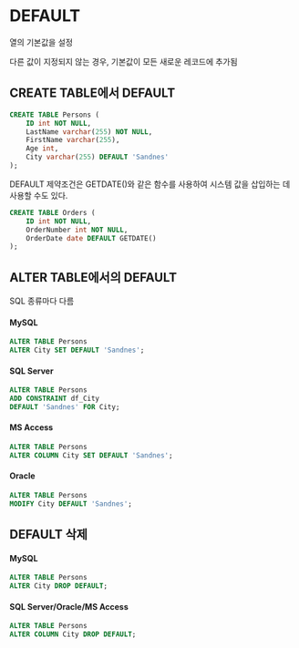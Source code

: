 # DEFAULT

열의 기본값을 설정

다른 값이 지정되지 않는 경우, 기본값이 모든 새로운 레코드에 추가됨

## CREATE TABLE에서 DEFAULT
```sql
CREATE TABLE Persons (
    ID int NOT NULL,
    LastName varchar(255) NOT NULL,
    FirstName varchar(255),
    Age int,
    City varchar(255) DEFAULT 'Sandnes'
);
```
DEFAULT 제약조건은 GETDATE()와 같은 함수를 사용하여 시스템 값을 삽입하는 데 사용할 수도 있다.
```SQL
CREATE TABLE Orders (
    ID int NOT NULL,
    OrderNumber int NOT NULL,
    OrderDate date DEFAULT GETDATE()
);
```

## ALTER TABLE에서의 DEFAULT
SQL 종류마다 다름
#### MySQL
```SQL
ALTER TABLE Persons
ALTER City SET DEFAULT 'Sandnes';
```
#### SQL Server
```SQL
ALTER TABLE Persons
ADD CONSTRAINT df_City
DEFAULT 'Sandnes' FOR City;
```
#### MS Access
```SQL
ALTER TABLE Persons
ALTER COLUMN City SET DEFAULT 'Sandnes';
```
#### Oracle
```SQL
ALTER TABLE Persons
MODIFY City DEFAULT 'Sandnes';
```

## DEFAULT 삭제
#### MySQL
```sql
ALTER TABLE Persons
ALTER City DROP DEFAULT;
```
#### SQL Server/Oracle/MS Access
```sql
ALTER TABLE Persons
ALTER COLUMN City DROP DEFAULT;
```
